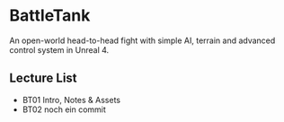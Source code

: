 # BattleTank
An open-world head-to-head fight with simple AI, terrain and advanced control system in Unreal 4.


## Lecture List
* BT01 Intro, Notes & Assets
* BT02 noch ein commit
